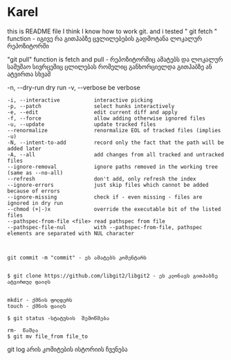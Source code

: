 # Karel
this is README file
I think I know how to work git. 
and i tested " git fetch " function - იგივე რა გითჰაბზე ცვლილებების გადმოტანა ლოკალურ რეპოზიტორში


"git pull" function is fetch and pull - რეპოზიტორშიც ამატებს და ლოკალურ სამუშაო სივრცეშიც ცლილებას რომელიც განხორციელდა გითჰაბზე ან ატვირთა სხვამ 


-n, --dry-run               dry run
    -v, --verbose               be verbose

    -i, --interactive           interactive picking
    -p, --patch                 select hunks interactively
    -e, --edit                  edit current diff and apply
    -f, --force                 allow adding otherwise ignored files
    -u, --update                update tracked files
    --renormalize               renormalize EOL of tracked files (implies -u)
    -N, --intent-to-add         record only the fact that the path will be added later
    -A, --all                   add changes from all tracked and untracked files
    --ignore-removal            ignore paths removed in the working tree (same as --no-all)
    --refresh                   don't add, only refresh the index
    --ignore-errors             just skip files which cannot be added because of errors
    --ignore-missing            check if - even missing - files are ignored in dry run
    --chmod (+|-)x              override the executable bit of the listed files
    --pathspec-from-file <file> read pathspec from file
    --pathspec-file-nul         with --pathspec-from-file, pathspec elements are separated with NUL character



    git commit -m "commit" - ეს ამატებს კომენტარს


    $ git clone https://github.com/libgit2/libgit2 - ეს კლონავს გითჰაბზე ატვირთულ ფაილს


    mkdir - ქმნის ფოლდერს
    touch - ქმნის ფაილს

    $ git status -სტატუსის  შემოწმება

    rm-  წაშლა
    $ git mv file_from file_to

git log  არის კომიტების ისტორიის ჩვენება




